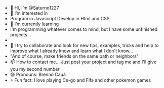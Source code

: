 - 👋 Hi, I’m @Saturno1227
- 👀 I’m interested in
-  Program in Javascript
Develop in Html and CSS
- 🌱 I’m currently learning
- I'm programming whatever comes to mind, but I have some unfinished projects...
- 
- 💞️ I try to collaborate and look for new tips, examples, tricks and help to improve what I already know and learn what I don't know...
- "And of course, make friends on the same path or neighbors"
- 📫 How to contact me... Just post your project and tag me and I'll give you my second number
- 😄 Pronouns: Brenno Cauã
- ⚡ Fun fact: I love playing Cs-go and Fifa and other pokemon games

<!---
Saturno1227/Saturno1227 is a ✨ special ✨ repository because its `README.md` (this file) appears on your GitHub profile.
You can click the Preview link to take a look at your changes.
--->

